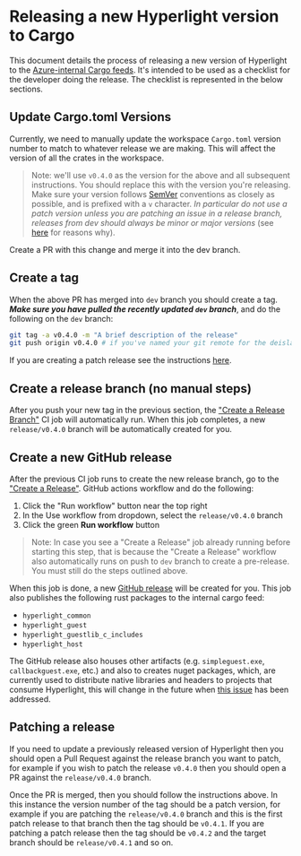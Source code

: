 # Releasing a new Hyperlight version to Cargo

This document details the process of releasing a new version of Hyperlight to the [Azure-internal Cargo feeds](https://dev.azure.com/AzureContainerUpstream/hyperlight/_artifacts/feed/hyperlight_packages). It's intended to be used as a checklist for the developer doing the release. The checklist is represented in the below sections.

## Update Cargo.toml Versions

Currently, we need to manually update the workspace `Cargo.toml` version number to match to whatever release we are making. This will affect the version of all the crates in the workspace.

> Note: we'll use `v0.4.0` as the version for the above and all subsequent instructions. You should replace this with the version you're releasing. Make sure your version follows [SemVer](https://semver.org) conventions as closely as possible, and is prefixed with a `v` character. *In particular do not use a patch version unless you are patching an issue in a release branch, releases from dev should always be minor or major versions* (see [here](https://github.com/deislabs/hyperlight/issues/1072) for reasons why).

Create a PR with this change and merge it into the dev branch.

## Create a tag

When the above PR has merged into `dev` branch you should create a tag. ***Make sure you have pulled the recently updated `dev` branch***, and do the following on the `dev` branch:

```bash
git tag -a v0.4.0 -m "A brief description of the release"
git push origin v0.4.0 # if you've named your git remote for the deislabs/hyperlight repo differently, change 'origin' to your remote name
```

If you are creating a patch release see the instructions [here](#patching-a-release).

## Create a release branch (no manual steps)

After you push your new tag in the previous section, the ["Create a Release Branch"](https://github.com/deislabs/hyperlight/actions/workflows/CreateReleaseBranch.yml) CI job will automatically run. When this job completes, a new `release/v0.4.0` branch will be automatically created for you.

## Create a new GitHub release

After the previous CI job runs to create the new release branch, go to the ["Create a Release"](https://github.com/deislabs/hyperlight/actions/workflows/CreateRelease.yml). GitHub actions workflow and do the following:

1. Click the "Run workflow" button near the top right
2. In the Use workflow from dropdown, select the `release/v0.4.0` branch
3. Click the green **Run workflow** button

> Note: In case you see a "Create a Release" job already running before starting this step, that is because the "Create a Release" workflow also automatically runs on push to `dev` branch to create a pre-release. You must still do the steps outlined above.

When this job is done, a new [GitHub release](https://github.com/deislabs/hyperlight/releases) will be created for you. This job also publishes the following rust packages to the internal cargo feed:
- `hyperlight_common`
- `hyperlight_guest`
- `hyperlight_guestlib_c_includes`
- `hyperlight_host`

 The GitHub release also houses other artifacts (e.g. `simpleguest.exe`, `callbackguest.exe`, etc.) and also to creates nuget packages, which, are currently used to distribute native libraries and headers to projects that consume Hyperlight, this will change in the future when [this issue](https://github.com/deislabs/hyperlight/issues/512) has been addressed.

## Patching a release

If you need to update a previously released version of Hyperlight then you should open a Pull Request against the release branch you want to patch, for example if you wish to patch the release `v0.4.0` then you should open a PR against the `release/v0.4.0` branch.

Once the PR is merged, then you should follow the instructions above. In this instance the version number of the tag should be a patch version, for example if you are patching the `release/v0.4.0` branch and this is the first patch release to that branch then the tag should be `v0.4.1`. If you are patching a patch release then the tag should be `v0.4.2` and the target branch should be `release/v0.4.1` and so on.
